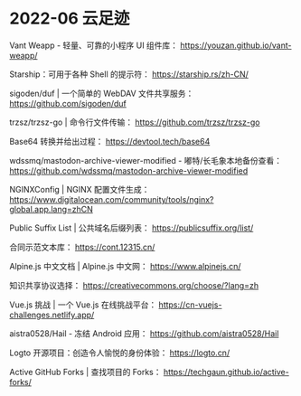 # 2022-06 云足迹

Vant Weapp - 轻量、可靠的小程序 UI 组件库：
https://youzan.github.io/vant-weapp/

Starship：可用于各种 Shell 的提示符：
https://starship.rs/zh-CN/

sigoden/duf | 一个简单的 WebDAV 文件共享服务：
https://github.com/sigoden/duf

trzsz/trzsz-go | 命令行文件传输：
https://github.com/trzsz/trzsz-go

Base64 转换并给出过程：
https://devtool.tech/base64

wdssmq/mastodon-archive-viewer-modified - 嘟特/长毛象本地备份查看：
https://github.com/wdssmq/mastodon-archive-viewer-modified

NGINXConfig | NGINX 配置文件生成：
https://www.digitalocean.com/community/tools/nginx?global.app.lang=zhCN

Public Suffix List | 公共域名后缀列表：
https://publicsuffix.org/list/

合同示范文本库：
https://cont.12315.cn/

Alpine.js 中文文档 | Alpine.js 中文网：
https://www.alpinejs.cn/

知识共享协议选择：
https://creativecommons.org/choose/?lang=zh

Vue.js 挑战 | 一个 Vue.js 在线挑战平台：
https://cn-vuejs-challenges.netlify.app/

aistra0528/Hail - 冻结 Android 应用：
https://github.com/aistra0528/Hail

Logto 开源项目：创造令人愉悦的身份体验：
https://logto.cn/

Active GitHub Forks | 查找项目的 Forks：
https://techgaun.github.io/active-forks/

